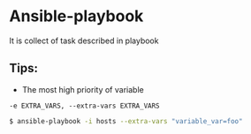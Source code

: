 # Ansible-playbook

It is collect of task described in playbook

## Tips:

* The most high priority of variable

`-e EXTRA_VARS, --extra-vars EXTRA_VARS`

```bash
$ ansible-playbook -i hosts --extra-vars "variable_var=foo"
```

